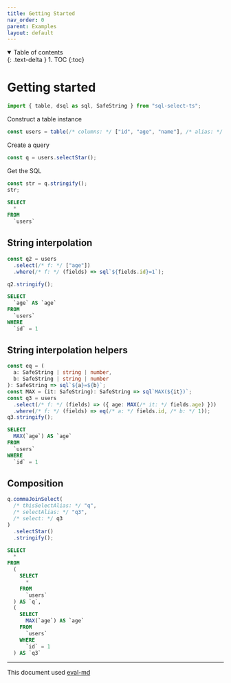 ```yaml
---
title: Getting Started
nav_order: 0
parent: Examples
layout: default
---
```


<details open markdown="block">
  <summary>
    Table of contents
  </summary>
  {: .text-delta }
1. TOC
{:toc}
</details>

# Getting started

```ts
import { table, dsql as sql, SafeString } from "sql-select-ts";
```

Construct a table instance

```ts
const users = table(/* columns: */ ["id", "age", "name"], /* alias: */ "users");
```

Create a query

```ts
const q = users.selectStar();
```

Get the SQL

```ts
const str = q.stringify();
str;
```

```sql
SELECT
  *
FROM
  `users`
```

## String interpolation

```ts
const q2 = users
  .select(/* f: */ ["age"])
  .where(/* f: */ (fields) => sql`${fields.id}=1`);
```

```ts
q2.stringify();
```

```sql
SELECT
  `age` AS `age`
FROM
  `users`
WHERE
  `id` = 1
```

## String interpolation helpers

```ts
const eq = (
  a: SafeString | string | number,
  b: SafeString | string | number
): SafeString => sql`${a}=${b}`;
const MAX = (it: SafeString): SafeString => sql`MAX(${it})`;
const q3 = users
  .select(/* f: */ (fields) => ({ age: MAX(/* it: */ fields.age) }))
  .where(/* f: */ (fields) => eq(/* a: */ fields.id, /* b: */ 1));
q3.stringify();
```

```sql
SELECT
  MAX(`age`) AS `age`
FROM
  `users`
WHERE
  `id` = 1
```

## Composition

```ts
q.commaJoinSelect(
  /* thisSelectAlias: */ "q",
  /* selectAlias: */ "q3",
  /* select: */ q3
)
  .selectStar()
  .stringify();
```

```sql
SELECT
  *
FROM
  (
    SELECT
      *
    FROM
      `users`
  ) AS `q`,
  (
    SELECT
      MAX(`age`) AS `age`
    FROM
      `users`
    WHERE
      `id` = 1
  ) AS `q3`
```

---

This document used [eval-md](https://lucasavila00.github.io/eval-md/)